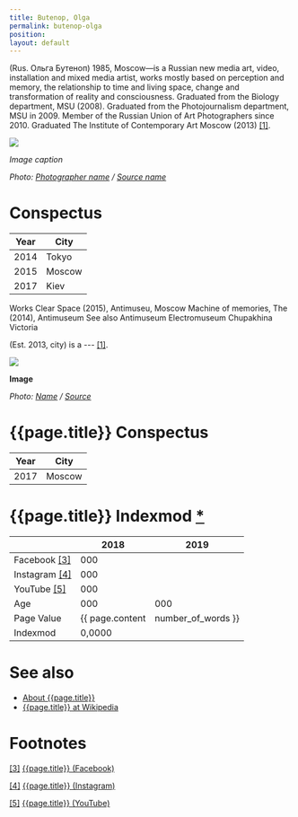 ```yaml
---
title: Butenop, Olga
permalink: butenop-olga
position:
layout: default
---
```


(Rus. Ольга Бутеноп) 1985, Moscow—is a Russian new media art, video, installation and mixed media artist, works mostly based on perception and memory, the relationship to time and living space, change and transformation of reality and consciousness. Graduated from the Biology department, MSU (2008). Graduated from the Photojournalism department, MSU in 2009. Member of the Russian Union of Art Photographers since 2010. Graduated The Institute of Contemporary Art Moscow (2013) <span id="a1">[\[1\]](#f1)</span>.

![](/images/image-name.jpg)

*Image caption*

*Photo: [Photographer name](http://example.net/) / [Source name](http://example.net/)*

# Conspectus

|Year|City|
|----|---------|
|2014|Tokyo|
|2015|Moscow|
|2017|Kiev|

Works
Clear Space (2015), Antimuseu, Moscow
Machine of memories, The (2014), Antimuseum
See also
Antimuseum
Electromuseum
Chupakhina Victoria

(Est. 2013, city) is a --- <span id="a1">[\[1\]](#f1)</span>.

![](/encyclopedia/images/{{page.permalink}}.jpg)

**Image**

*Photo: [Name](index) / [Source](index)*

# {{page.title}} Conspectus

|Year|City|
|-|-|
|2017|Moscow|

# {{page.title}} Indexmod [*](indexmod)

||2018|2019|
|-|-|-|
|Facebook <span id="a3">[\[3\]](#f3)</span>|000||
|Instagram <span id="a4">[\[4\]](#f4)</span>|000||
|YouTube <span id="a5">[\[5\]](#f5)</span>|000||
|Age|000|000|
|Page Value|{{ page.content | number_of_words }}||
|Indexmod|0,0000||

# See also

+ [About {{page.title}}](index)
+ [{{page.title}} at Wikipedia](index)

# Footnotes

[[3]](#a3) <span id="f3"></span> [{{page.title}} (Facebook)](index)

[[4]](#a4) <span id="f4"></span> [{{page.title}} (Instagram)](index)

[[5]](#a5) <span id="f5"></span> [{{page.title}} (YouTube)](index)
